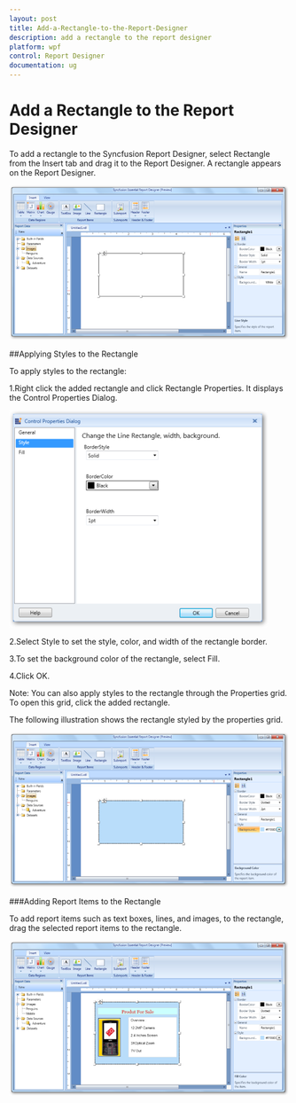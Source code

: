 ```yaml
---
layout: post
title: Add-a-Rectangle-to-the-Report-Designer
description: add a rectangle to the report designer
platform: wpf
control: Report Designer
documentation: ug
---
```


# Add a Rectangle to the Report Designer

To add a rectangle to the Syncfusion Report Designer, select Rectangle from the Insert tab and drag it to the Report Designer. A rectangle appears on the Report Designer.

![C:/Users/radhas/Desktop/DesignerDocument/sshot-33.png](Add-a-Rectangle-to-the-Report-Designer_images/Add-a-Rectangle-to-the-Report-Designer_img1.png)



##Applying Styles to the Rectangle

To apply styles to the rectangle:

1.Right click the added rectangle and click Rectangle Properties. It displays the Control Properties Dialog.

  ![C:/Users/radhas/Desktop/DesignerDocument/sshot-53.png](Add-a-Rectangle-to-the-Report-Designer_images/Add-a-Rectangle-to-the-Report-Designer_img2.png)



2.Select Style to set the style, color, and width of the rectangle border.

3.To set the background color of the rectangle, select Fill.

4.Click OK.



Note: You can also apply styles to the rectangle through the Properties grid. To open this grid, click the added rectangle.



The following illustration shows the rectangle styled by the properties grid.



   ![C:/Users/radhas/Desktop/DesignerDocument/sshot-34.png](Add-a-Rectangle-to-the-Report-Designer_images/Add-a-Rectangle-to-the-Report-Designer_img3.png)



###Adding Report Items to the Rectangle

To add report items such as text boxes, lines, and images, to the rectangle, drag the selected report items to the rectangle.



   ![C:/Users/radhas/Desktop/DesignerDocument/sshot-35.png](Add-a-Rectangle-to-the-Report-Designer_images/Add-a-Rectangle-to-the-Report-Designer_img4.png)



